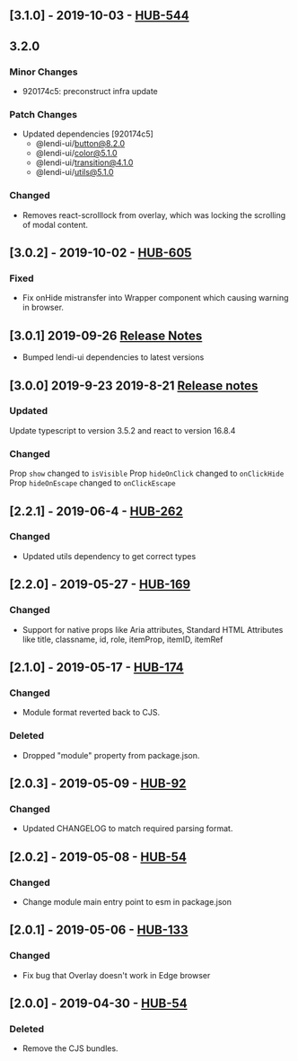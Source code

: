 ## [3.1.0] - 2019-10-03 - [HUB-544](https://creditandfinance.atlassian.net/browse/HUB-544)

## 3.2.0

### Minor Changes

- 920174c5: preconstruct infra update

### Patch Changes

- Updated dependencies [920174c5]
  - @lendi-ui/button@8.2.0
  - @lendi-ui/color@5.1.0
  - @lendi-ui/transition@4.1.0
  - @lendi-ui/utils@5.1.0

### Changed

- Removes react-scrolllock from overlay, which was locking the scrolling of modal content.

## [3.0.2] - 2019-10-02 - [HUB-605](https://creditandfinance.atlassian.net/browse/HUB-605)

### Fixed

- Fix onHide mistransfer into Wrapper component which causing warning in browser.

## [3.0.1] 2019-09-26 [Release Notes](https://creditandfinance.atlassian.net/wiki/spaces/HUB/pages/803930391/Upcoming+Major+Changes)

- Bumped lendi-ui dependencies to latest versions

## [3.0.0] 2019-9-23 2019-8-21 [Release notes](https://creditandfinance.atlassian.net/wiki/spaces/HUB/pages/803930391/Upcoming+Major+Changes)

### Updated

Update typescript to version 3.5.2 and react to version 16.8.4

### Changed

Prop `show` changed to `isVisible`
Prop `hideOnClick` changed to `onClickHide`
Prop `hideOnEscape` changed to `onClickEscape`

## [2.2.1] - 2019-06-4 - [HUB-262](https://creditandfinance.atlassian.net/browse/HUB-262)

### Changed

- Updated utils dependency to get correct types

## [2.2.0] - 2019-05-27 - [HUB-169](https://creditandfinance.atlassian.net/browse/HUB-169)

### Changed

- Support for native props like Aria attributes, Standard HTML Attributes like title, classname, id, role, itemProp, itemID, itemRef

## [2.1.0] - 2019-05-17 - [HUB-174](https://creditandfinance.atlassian.net/browse/HUB-174)

### Changed

- Module format reverted back to CJS.

### Deleted

- Dropped "module" property from package.json.

## [2.0.3] - 2019-05-09 - [HUB-92](https://creditandfinance.atlassian.net/browse/HUB-92)

### Changed

- Updated CHANGELOG to match required parsing format.

## [2.0.2] - 2019-05-08 - [HUB-54](https://creditandfinance.atlassian.net/browse/HUB-54)

### Changed

- Change module main entry point to esm in package.json

## [2.0.1] - 2019-05-06 - [HUB-133](https://creditandfinance.atlassian.net/browse/HUB-133)

### Changed

- Fix bug that Overlay doesn't work in Edge browser

## [2.0.0] - 2019-04-30 - [HUB-54](https://creditandfinance.atlassian.net/browse/HUB-54)

### Deleted

- Remove the CJS bundles.
